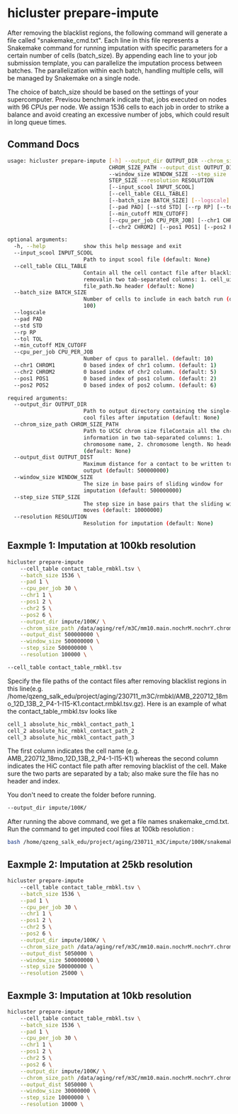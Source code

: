 # hicluster prepare-impute

After removing the blacklist regions, the following command will generate a file called "snakemake_cmd.txt". Each line in this file represents a Snakemake command for running imputation with specific parameters for a certain number of cells (batch_size). By appending each line to your job submission template, you can parallelize the imputation process between batches. The parallelization within each batch, handling multiple cells, will be managed by Snakemake on a single node.

The choice of batch_size should be based on the settings of your supercomputer. Previsou benchmark indicate that, jobs executed on nodes with 96 CPUs per node. We assign 1536 cells to each job in order to strike a balance and avoid creating an excessive number of jobs, which could result in long queue times.

## Command Docs
```bash
usage: hicluster prepare-impute [-h] --output_dir OUTPUT_DIR --chrom_size_path
                                CHROM_SIZE_PATH --output_dist OUTPUT_DIST
                                --window_size WINDOW_SIZE --step_size
                                STEP_SIZE --resolution RESOLUTION
                                [--input_scool INPUT_SCOOL]
                                [--cell_table CELL_TABLE]
                                [--batch_size BATCH_SIZE] [--logscale]
                                [--pad PAD] [--std STD] [--rp RP] [--tol TOL]
                                [--min_cutoff MIN_CUTOFF]
                                [--cpu_per_job CPU_PER_JOB] [--chr1 CHROM1]
                                [--chr2 CHROM2] [--pos1 POS1] [--pos2 POS2]

optional arguments:
  -h, --help            show this help message and exit
  --input_scool INPUT_SCOOL
                        Path to input scool file (default: None)
  --cell_table CELL_TABLE
                        Contain all the cell contact file after blacklist
                        removalin two tab-separated columns: 1. cell_uid, 2.
                        file_path.No header (default: None)
  --batch_size BATCH_SIZE
                        Number of cells to include in each batch run (default:
                        100)
  --logscale
  --pad PAD
  --std STD
  --rp RP
  --tol TOL
  --min_cutoff MIN_CUTOFF
  --cpu_per_job CPU_PER_JOB
                        Number of cpus to parallel. (default: 10)
  --chr1 CHROM1         0 based index of chr1 column. (default: 1)
  --chr2 CHROM2         0 based index of chr2 column. (default: 5)
  --pos1 POS1           0 based index of pos1 column. (default: 2)
  --pos2 POS2           0 based index of pos2 column. (default: 6)

required arguments:
  --output_dir OUTPUT_DIR
                        Path to output directory containing the single-cell
                        cool files after imputation (default: None)
  --chrom_size_path CHROM_SIZE_PATH
                        Path to UCSC chrom size fileContain all the chromosome
                        information in two tab-separated columns: 1.
                        chromosome name, 2. chromosome length. No header
                        (default: None)
  --output_dist OUTPUT_DIST
                        Maximum distance for a contact to be written to the
                        output (default: 500000000)
  --window_size WINDOW_SIZE
                        The size in base pairs of sliding window for
                        imputation (default: 500000000)
  --step_size STEP_SIZE
                        The step size in base pairs that the sliding window
                        moves (default: 10000000)
  --resolution RESOLUTION
                        Resolution for imputation (default: None)
```

## Eaxmple 1: Imputation at 100kb resolution 
```bash 
hicluster prepare-impute 
    --cell_table contact_table_rmbkl.tsv \
    --batch_size 1536 \
    --pad 1 \
    --cpu_per_job 30 \
    --chr1 1 \
    --pos1 2 \
    --chr2 5 \
    --pos2 6 \
    --output_dir impute/100K/ \
    --chrom_size_path /data/aging/ref/m3C/mm10.main.nochrM.nochrY.chrom.sizes \
    --output_dist 500000000 \
    --window_size 500000000 \
    --step_size 500000000 \
    --resolution 100000 \
```

```bash
--cell_table contact_table_rmbkl.tsv
```
Specify the file paths of the contact files after removing blacklist regions in this line(e.g. /home/qzeng_salk_edu/project/aging/230711_m3C/rmbkl/AMB_220712_18mo_12D_13B_2_P4-1-I15-K1.contact.rmbkl.tsv.gz). Here is an example of what the contact_table_rmbkl.tsv looks like

```bash
cell_1 absolute_hic_rmbkl_contact_path_1
cell_2 absolute_hic_rmbkl_contact_path_2
cell_3 absolute_hic_rmbkl_contact_path_3
```
The first column indicates the cell name (e.g. AMB_220712_18mo_12D_13B_2_P4-1-I15-K1) whereas the second column indicates the HiC contact file path after removing blacklist of the cell. Make sure the two parts are separated by a tab; also make sure the file has no header and index.


You don't need to create the folder before running.
```bash
--output_dir impute/100K/
```

After running the above command, we get a file names snakemake_cmd.txt. Run the command to get imputed cool files at 100kb resolution :

```bash
bash /home/qzeng_salk_edu/project/aging/230711_m3C/impute/100K/snakemake_cmd.txt 
```


## Eaxmple 2: Imputation at 25kb resolution
```bash
hicluster prepare-impute 
    --cell_table contact_table_rmbkl.tsv \
    --batch_size 1536 \
    --pad 1 \
    --cpu_per_job 30 \
    --chr1 1 \
    --pos1 2 \
    --chr2 5 \
    --pos2 6 \
    --output_dir impute/100K/ \
    --chrom_size_path /data/aging/ref/m3C/mm10.main.nochrM.nochrY.chrom.sizes \
    --output_dist 5050000 \
    --window_size 500000000 \
    --step_size 500000000 \
    --resolution 25000 \
```

## Eaxmple 3: Imputation at 10kb resolution
```bash
hicluster prepare-impute 
    --cell_table contact_table_rmbkl.tsv \
    --batch_size 1536 \
    --pad 1 \
    --cpu_per_job 30 \
    --chr1 1 \
    --pos1 2 \
    --chr2 5 \
    --pos2 6 \
    --output_dir impute/100K/ \
    --chrom_size_path /data/aging/ref/m3C/mm10.main.nochrM.nochrY.chrom.sizes \
    --output_dist 5050000 \
    --window_size 30000000 \
    --step_size 10000000 \
    --resolution 10000 \
```




